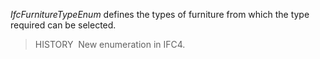 ﻿_IfcFurnitureTypeEnum_ defines the types of furniture from which the type required can be selected.

> HISTORY&nbsp; New enumeration in IFC4.